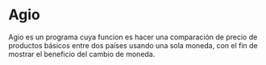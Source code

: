 # Agio
Agio es un programa cuya funcion es hacer una comparación de precio de productos básicos entre dos países usando una sola moneda, con el fin de mostrar el beneficio del cambio de moneda.
